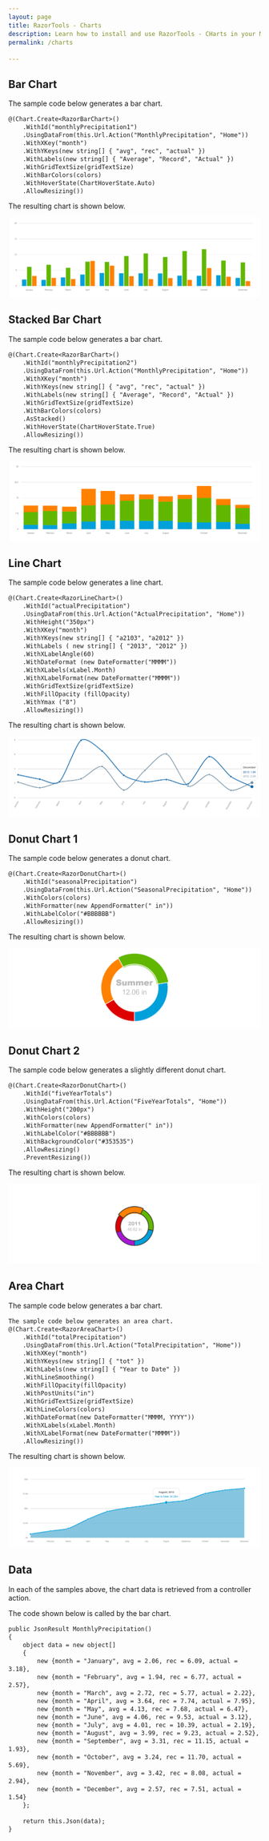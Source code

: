```yaml
---
layout: page
title: RazorTools - Charts
description: Learn how to install and use RazorTools - CHarts in your MVC AspNetCore applications.
permalink: /charts

---
```


## Bar Chart
The sample code below generates a bar chart.
		
	@(Chart.Create<RazorBarChart>()
		.WithId("monthlyPrecipitation1")
		.UsingDataFrom(this.Url.Action("MonthlyPrecipitation", "Home"))
		.WithXKey("month")
		.WithYKeys(new string[] { "avg", "rec", "actual" })
		.WithLabels(new string[] { "Average", "Record", "Actual" })
		.WithGridTextSize(gridTextSize)
		.WithBarColors(colors)
		.WithHoverState(ChartHoverState.Auto)
		.AllowResizing())
The resulting chart is shown below.

![Bar Chart](https://github.com/porrey/Razor-Tools/raw/master/Images/chart-sample-1.png)

## Stacked Bar Chart
The sample code below generates a bar chart.

	@(Chart.Create<RazorBarChart>()
		.WithId("monthlyPrecipitation2")
		.UsingDataFrom(this.Url.Action("MonthlyPrecipitation", "Home"))
		.WithXKey("month")
		.WithYKeys(new string[] { "avg", "rec", "actual" })
		.WithLabels(new string[] { "Average", "Record", "Actual" })
		.WithGridTextSize(gridTextSize)
		.WithBarColors(colors)
		.AsStacked()
		.WithHoverState(ChartHoverState.True)
		.AllowResizing())
The resulting chart is shown below.

![Bar Chart](https://github.com/porrey/Razor-Tools/raw/master/Images/chart-sample-2.png)

## Line Chart
The sample code below generates a line chart.

	@(Chart.Create<RazorLineChart>()
		.WithId("actualPrecipitation")
		.UsingDataFrom(this.Url.Action("ActualPrecipitation", "Home"))
		.WithHeight("350px")
		.WithXKey("month")
		.WithYKeys(new string[] { "a2103", "a2012" })
		.WithLabels ( new string[] { "2013", "2012" })
		.WithXLabelAngle(60)
		.WithDateFormat (new DateFormatter("MMMM"))
		.WithXLabels(xLabel.Month)
		.WithXLabelFormat(new DateFormatter("MMMM"))
		.WithGridTextSize(gridTextSize)
		.WithFillOpacity (fillOpacity)
		.WithYmax ("8")
		.AllowResizing())
The resulting chart is shown below.

![Line Chart](https://github.com/porrey/Razor-Tools/raw/master/Images/chart-sample-3.png)

## Donut Chart 1
The sample code below generates a donut chart.

	@(Chart.Create<RazorDonutChart>()
		.WithId("seasonalPrecipitation")
		.UsingDataFrom(this.Url.Action("SeasonalPrecipitation", "Home"))
		.WithColors(colors)
		.WithFormatter(new AppendFormatter(" in"))
		.WithLabelColor("#BBBBBB")
		.AllowResizing())
The resulting chart is shown below.

![Donut Chart](https://github.com/porrey/Razor-Tools/raw/master/Images/chart-sample-4.png)

## Donut Chart 2
The sample code below generates a slightly different donut chart.

	@(Chart.Create<RazorDonutChart>()
		.WithId("fiveYearTotals")
		.UsingDataFrom(this.Url.Action("FiveYearTotals", "Home"))
		.WithHeight("200px")
		.WithColors(colors)
		.WithFormatter(new AppendFormatter(" in"))
		.WithLabelColor("#BBBBBB")
		.WithBackgroundColor("#353535")
		.AllowResizing()
		.PreventResizing())
The resulting chart is shown below.

![Donut Chart](https://github.com/porrey/Razor-Tools/raw/master/Images/chart-sample-5.png)

## Area Chart
The sample code below generates a bar chart.

	The sample code below generates an area chart.
	@(Chart.Create<RazorAreaChart>()
		.WithId("totalPrecipitation")
		.UsingDataFrom(this.Url.Action("TotalPrecipitation", "Home"))
		.WithXKey("month")
		.WithYKeys(new string[] { "tot" })
		.WithLabels(new string[] { "Year to Date" })
		.WithLineSmoothing()
		.WithFillOpacity(fillOpacity)
		.WithPostUnits("in")
		.WithGridTextSize(gridTextSize)
		.WithLineColors(colors)
		.WithDateFormat(new DateFormatter("MMMM, YYYY"))
		.WithXLabels(xLabel.Month)
		.WithXLabelFormat(new DateFormatter("MMMM"))
		.AllowResizing())
The resulting chart is shown below.

![Area Chart](https://github.com/porrey/Razor-Tools/raw/master/Images/chart-sample-6.png)
## Data
In each of the samples above, the chart data is retrieved from a controller action.

The code shown below is called by the bar chart.

	public JsonResult MonthlyPrecipitation()
	{
		object data = new object[]
		{
			new {month = "January", avg = 2.06, rec = 6.09, actual = 3.18},
			new {month = "February", avg = 1.94, rec = 6.77, actual = 2.57},
			new {month = "March", avg = 2.72, rec = 5.77, actual = 2.22},
			new {month = "April", avg = 3.64, rec = 7.74, actual = 7.95},
			new {month = "May", avg = 4.13, rec = 7.68, actual = 6.47},
			new {month = "June", avg = 4.06, rec = 9.53, actual = 3.12},
			new {month = "July", avg = 4.01, rec = 10.39, actual = 2.19},
			new {month = "August", avg = 3.99, rec = 9.23, actual = 2.52},
			new {month = "September", avg = 3.31, rec = 11.15, actual = 1.93},
			new {month = "October", avg = 3.24, rec = 11.70, actual = 5.69},
			new {month = "November", avg = 3.42, rec = 8.08, actual = 2.94},
			new {month = "December", avg = 2.57, rec = 7.51, actual = 1.54}
		};
	
		return this.Json(data);
	}
